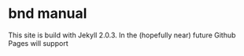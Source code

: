 # bnd manual

This site is build with Jekyll 2.0.3. In the (hopefully near) future Github Pages will support  
